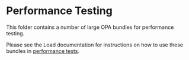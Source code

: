 # Performance Testing

This folder contains a number of large OPA bundles for performance testing.

Please see the Load documentation for instructions on how to use these bundles
in [performance tests](https://docs.styra.com/load/performance-testing).
